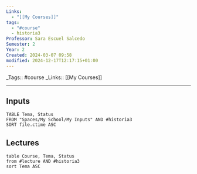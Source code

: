```yaml
---
Links:
  - "[[My Courses]]"
tags:
  - "#course"
  - historia3
Professor: Sara Escuel Salcedo
Semester: 2
Year: 2
Created: 2024-03-07 09:58
modified: 2024-12-17T12:17:15+01:00
---
```

\_Tags::  #course
\_Links::  [[My Courses]]
___

## Inputs
```dataview
TABLE Tema, Status 
FROM "Spaces/My School/My Inputs" AND #historia3 
SORT file.ctime ASC
```



## Lectures
```dataview
table Course, Tema, Status
from #lecture AND #historia3 
sort Tema ASC
```

